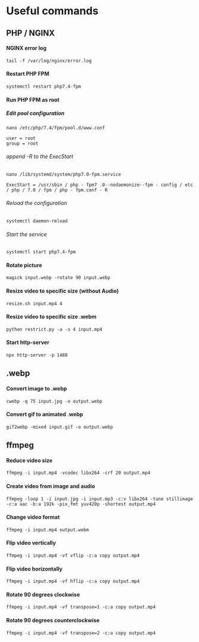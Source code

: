 # Useful commands

## PHP / NGINX
#### NGINX error log
```
tail -f /var/log/nginx/error.log
```

#### Restart PHP FPM
```
systemctl restart php7.4-fpm
```
#### Run PHP FPM as root
##### Edit pool configuration
```
nano /etc/php/7.4/fpm/pool.d/www.conf
```
```
user = root
group = root
```

###### append -R to the ExecStart
```
nano /lib/systemd/system/php7.0-fpm.service
```
```
ExecStart = /usr/sbin / php - fpm7 .0--nodaemonize--fpm - config / etc / php / 7.0 / fpm / php - fpm.conf - R
```

###### Reload the configuration
```
systemctl daemon-reload
```

###### Start the service
```
systemctl start php7.4-fpm
```

#### Rotate picture
```
magick input.webp -rotate 90 input.webp
```

#### Resize video to specific size (without Audio)
```
resize.sh input.mp4 4
```

#### Resize video to specific size .webm
```
python restrict.py -a -s 4 input.mp4
```

#### Start http-server
```
npx http-server -p 1488
```

## .webp

#### Convert image to .webp
```
cwebp -q 75 input.jpg -o output.webp
```

#### Convert gif to animated .webp
```
gif2webp -mixed input.gif -o output.webp
```

## ffmpeg

#### Reduce video size
```
ffmpeg -i input.mp4 -vcodec libx264 -crf 20 output.mp4
```

#### Create video from image and audio
```
ffmpeg -loop 1 -i input.jpg -i input.mp3 -c:v libx264 -tune stillimage -c:a aac -b:a 192k -pix_fmt yuv420p -shortest output.mp4
```

#### Change video format
```
ffmpeg -i input.mp4 output.webm
```

#### Flip video  vertically
```
ffmpeg -i input.mp4 -vf vflip -c:a copy output.mp4
```

#### Flip video horizontally
```
ffmpeg -i input.mp4 -vf hflip -c:a copy output.mp4
```

#### Rotate 90 degrees clockwise
```
ffmpeg -i input.mp4 -vf transpose=1 -c:a copy output.mp4
```

#### Rotate 90 degrees counterclockwise
```
ffmpeg -i input.mp4 -vf transpose=2 -c:a copy output.mp4
```
